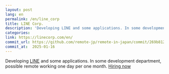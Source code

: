 ```yaml
---
layout: post
lang: en
permalink: /en/line_corp
title: LINE Corp.
description: 'Developing LINE and some applications. In some development department, possible remote working one day per one month. Hiring now'
categories: 
link: https://linecorp.com/en/
commit_url: https://github.com/remote-jp/remote-in-japan/commit/269b8121aa196f71e3b6ae053662484bf0056892
commit_at:  2025-01-16
---
```


<p>Developing <a href="https://line.me/en-US">LINE</a> and some applications. In some development department, possible remote working one day per one month. <a href="https://career.linecorp.com/linecorp/teams">Hiring now</a></p>
